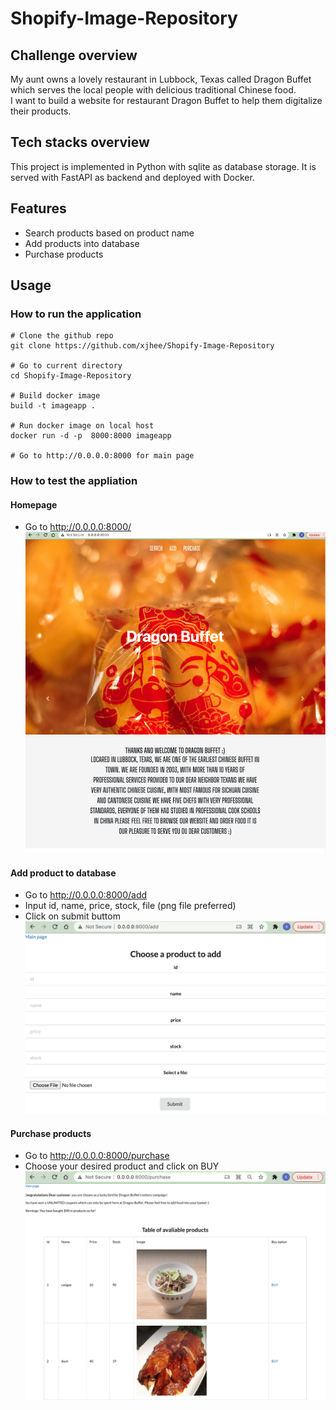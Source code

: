 # Shopify-Image-Repository

## Challenge overview
My aunt owns a lovely restaurant in Lubbock, Texas called Dragon Buffet which serves the local people with delicious traditional Chinese food. </br>
I want to build a website for restaurant Dragon Buffet to help them digitalize their products. </br>



## Tech stacks overview
This project is implemented in Python with sqlite as database storage. It is served with FastAPI as backend and deployed with Docker.


## Features
- Search products based on product name
- Add products into database
- Purchase products

## Usage
### How to run the application
```
# Clone the github repo
git clone https://github.com/xjhee/Shopify-Image-Repository

# Go to current directory 
cd Shopify-Image-Repository

# Build docker image
build -t imageapp .

# Run docker image on local host
docker run -d -p  8000:8000 imageapp

# Go to http://0.0.0.0:8000 for main page

```

### How to test the appliation
#### Homepage
- Go to http://0.0.0.0:8000/
![alt text](https://github.com/xjhee/Shopify-Image-Repository/blob/master/images/app-homepage.png)


#### Add product to database
- Go to http://0.0.0.0:8000/add
- Input id, name, price, stock, file (png file preferred)
- Click on submit buttom
![alt text](https://github.com/xjhee/Shopify-Image-Repository/blob/master/images/app-add.png)

#### Purchase products
- Go to http://0.0.0.0:8000/purchase
- Choose your desired product and click on BUY
![alt text](https://github.com/xjhee/Shopify-Image-Repository/blob/master/images/app-purchase.png)


